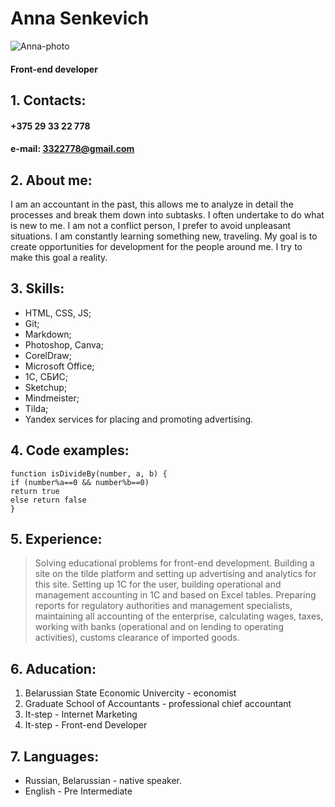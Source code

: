 # Anna Senkevich
![Anna-photo](/rsschool-cv/img/IMG_4565-9.jpg)

#### Front-end developer

## 1. Contacts:
#### +375 29 33 22 778
#### e-mail: 3322778@gmail.com
## 2. About me:
I am an accountant in the past, this allows me to analyze in detail the processes and break them down into subtasks. I often undertake to do what is new to me. I am not a conflict person, I prefer to avoid unpleasant situations. I am constantly learning something new, traveling. My goal is to create opportunities for development for the people around me. I try to make this goal a reality.

## 3. Skills:
* HTML, CSS, JS;
* Git;
* Markdown;
* Photoshop, Canva;
* CorelDraw;
* Microsoft Office;
* 1C, СБИС;
* Sketchup;
* Mindmeister;
* Tilda;
* Yandex services for placing and promoting advertising.

## 4. Code examples:
```
function isDivideBy(number, a, b) {
if (number%a==0 && number%b==0)
return true
else return false
}
```

## 5. Experience:
> Solving educational problems for front-end development.
> Building a site on the tilde platform and setting up advertising and analytics for this site.
> Setting up 1C for the user, building operational and management accounting in 1C and based on Excel tables. Preparing reports for regulatory authorities and management specialists, maintaining all accounting of the enterprise, calculating wages, taxes, working with banks (operational and on lending to operating activities), customs clearance of imported goods.

## 6. Aducation:
1. Belarussian State Economic Univercity - economist
2. Graduate School of Accountants - professional chief accountant
3. It-step - Internet Marketing
4. It-step - Front-end Developer

## 7. Languages:
- Russian, Belarussian - native speaker.
- English - Pre Intermediate